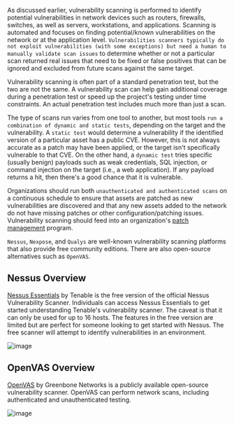 As discussed earlier, vulnerability scanning is performed to identify potential vulnerabilities in network devices such as routers, firewalls, switches, as well as servers, workstations, and applications. Scanning is automated and focuses on finding potential/known vulnerabilities on the network or at the application level. `Vulnerabilities scanners typically do not exploit vulnerabilities (with some exceptions) but need a human to manually validate scan issues` to determine whether or not a particular scan returned real issues that need to be fixed or false positives that can be ignored and excluded from future scans against the same target.

Vulnerability scanning is often part of a standard penetration test, but the two are not the same. A vulnerability scan can help gain additional coverage during a penetration test or speed up the project's testing under time constraints. An actual penetration test includes much more than just a scan.

The type of scans run varies from one tool to another, but most tools `run a combination of dynamic and static tests`, depending on the target and the vulnerability. A `static test` would determine a vulnerability if the identified version of a particular asset has a public CVE. However, this is not always accurate as a patch may have been applied, or the target isn't specifically vulnerable to that CVE. On the other hand, a `dynamic test` tries specific (usually benign) payloads such as weak credentials, SQL injection, or command injection on the target (i.e., a web application). If any payload returns a hit, then there's a good chance that it is vulnerable.

Organizations should run both `unauthenticated and authenticated scans` on a continuous schedule to ensure that assets are patched as new vulnerabilities are discovered and that any new assets added to the network do not have missing patches or other configuration/patching issues. Vulnerability scanning should feed into an organization's [patch management](https://en.wikipedia.org/wiki/Patch_(computing)) program.

`Nessus`, `Nexpose`, and `Qualys` are well-known vulnerability scanning platforms that also provide free community editions. There are also open-source alternatives such as `OpenVAS`.

## Nessus Overview

[Nessus Essentials](https://community.tenable.com/s/article/Nessus-Essentials) by Tenable is the free version of the official Nessus Vulnerability Scanner. Individuals can access Nessus Essentials to get started understanding Tenable's vulnerability scanner. The caveat is that it can only be used for up to 16 hosts. The features in the free version are limited but are perfect for someone looking to get started with Nessus. The free scanner will attempt to identify vulnerabilities in an environment.

![image](https://academy.hackthebox.com/storage/modules/108/Nessus_Essentials___Folders___View_Scan.png)

## OpenVAS Overview

[OpenVAS](https://www.openvas.org/) by Greenbone Networks is a publicly available open-source vulnerability scanner. OpenVAS can perform network scans, including authenticated and unauthenticated testing.

![image](https://academy.hackthebox.com/storage/modules/108/openvas/dashboard.png)